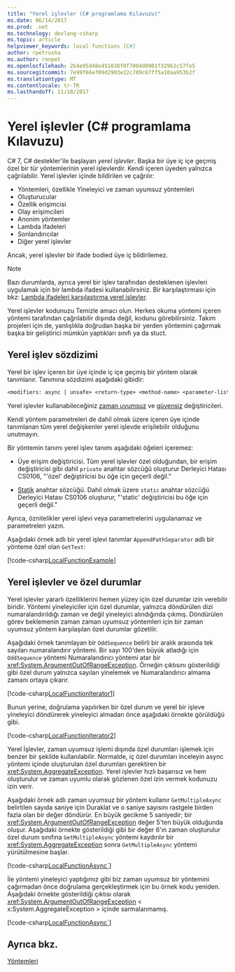 ```yaml
---
title: "Yerel işlevler (C# programlama Kılavuzu)"
ms.date: 06/14/2017
ms.prod: .net
ms.technology: devlang-csharp
ms.topic: article
helpviewer_keywords: local functions [C#]
author: rpetrusha
ms.author: ronpet
ms.openlocfilehash: 2b4e95d48e451038f0f7004d0901f329b2c57fe5
ms.sourcegitcommit: 7e99f66ef09d2903e22c789c67ff5a10aa953b2f
ms.translationtype: MT
ms.contentlocale: tr-TR
ms.lasthandoff: 11/18/2017
---
```

# <a name="local-functions-c-programming-guide"></a>Yerel işlevler (C# programlama Kılavuzu)

C# 7, C# destekler'ile başlayan *yerel işlevler*. Başka bir üye iç içe geçmiş özel bir tür yöntemlerinin yerel işlevlerdir. Kendi içeren üyeden yalnızca çağrılabilir. Yerel işlevler içinde bildirilen ve çağrılır:

- Yöntemleri, özellikle Yineleyici ve zaman uyumsuz yöntemleri
- Oluşturucular
- Özellik erişimcisi
- Olay erişimcileri
- Anonim yöntemler
- Lambda ifadeleri
- Sonlandırıcılar
- Diğer yerel işlevler

Ancak, yerel işlevler bir ifade bodied üye iç bildirilemez.

> [!NOTE]
> Bazı durumlarda, ayrıca yerel bir işlev tarafından desteklenen işlevleri uygulamak için bir lambda ifadesi kullanabilirsiniz. Bir karşılaştırması için bkz: [Lambda ifadeleri karşılaştırma yerel işlevler](../../local-functions-vs-lambdas.md).

Yerel işlevler kodunuzu Temizle amacı olun. Herkes okuma yöntemi içeren yöntemi tarafından çağrılabilir dışında değil, kodunu görebilirsiniz. Takım projeleri için de, yanlışlıkla doğrudan başka bir yerden yöntemini çağırmak başka bir geliştirici mümkün yaptıkları sınıfı ya da stuct.
 
## <a name="local-function-syntax"></a>Yerel işlev sözdizimi

Yerel bir işlev içeren bir üye içinde iç içe geçmiş bir yöntem olarak tanımlanır. Tanımına sözdizimi aşağıdaki gibidir:

```txt
<modifiers: async | unsafe> <return-type> <method-name> <parameter-list>
```

Yerel işlevler kullanabileceğiniz [zaman uyumsuz](../../language-reference/keywords/async.md) ve [güvensiz](../../language-reference/keywords/unsafe.md) değiştiricileri. 

Kendi yöntem parametreleri de dahil olmak üzere içeren üye içinde tanımlanan tüm yerel değişkenler yerel işlevde erişilebilir olduğunu unutmayın. 

Bir yöntemin tanımı yerel işlev tanımı aşağıdaki öğeleri içeremez:

- Üye erişim değiştiricisi. Tüm yerel işlevler özel olduğundan, bir erişim değiştiricisi gibi dahil `private` anahtar sözcüğü oluşturur Derleyici Hatası CS0106, "'özel' değiştiricisi bu öğe için geçerli değil."
 
- [Statik](../../language-reference/keywords/static.md) anahtar sözcüğü. Dahil olmak üzere `static` anahtar sözcüğü Derleyici Hatası CS0106 oluşturur, "'static' değiştiricisi bu öğe için geçerli değil."

Ayrıca, öznitelikler yerel işlevi veya parametrelerini uygulanamaz ve parametreleri yazın. 
 
Aşağıdaki örnek adlı bir yerel işlevi tanımlar `AppendPathSeparator` adlı bir yönteme özel olan `GetText`:
   
[!code-csharp[LocalFunctionExample](../../../../samples/snippets/csharp/programming-guide/classes-and-structs/local-functions1.cs)]  
   
## <a name="local-functions-and-exceptions"></a>Yerel işlevler ve özel durumlar

Yerel işlevler yararlı özelliklerini hemen yüzey için özel durumlar izin verebilir biridir. Yöntemi yineleyiciler için özel durumlar, yalnızca döndürülen dizi numaralandırıldığı zaman ve değil yineleyici alındığında çıkmış. Döndürülen görev beklemenin zaman zaman uyumsuz yöntemleri için bir zaman uyumsuz yöntem karşılaşılan özel durumlar gözetilir. 

Aşağıdaki örnek tanımlayan bir `OddSequence` belirli bir aralık arasında tek sayıları numaralandırır yöntemi. Bir sayı 100'den büyük atladığı için `OddSequence` yöntemi Numaralandırıcı yöntemi atar bir <xref:System.ArgumentOutOfRangeException>. Örneğin çıktısını gösterildiği gibi özel durum yalnızca sayıları yinelemek ve Numaralandırıcı almama zamanı ortaya çıkarır.

[!code-csharp[LocalFunctionIterator1](../../../../samples/snippets/csharp/programming-guide/classes-and-structs/local-functions-iterator1.cs)] 

Bunun yerine, doğrulama yapılırken bir özel durum ve yerel bir işleve yineleyici döndürerek yineleyici almadan önce aşağıdaki örnekte görüldüğü gibi.

[!code-csharp[LocalFunctionIterator2](../../../../samples/snippets/csharp/programming-guide/classes-and-structs/local-functions-iterator2.cs)]

Yerel İşlevler, zaman uyumsuz işlemi dışında özel durumları işlemek için benzer bir şekilde kullanılabilir. Normalde, iç özel durumları inceleyin async yöntemi içinde oluşturulan özel durumları gerektiren bir <xref:System.AggregateException>. Yerel işlevler hızlı başarısız ve hem oluşturulur ve zaman uyumlu olarak gözlenen özel izin vermek kodunuzu izin verir.

Aşağıdaki örnek adlı zaman uyumsuz bir yöntem kullanır `GetMultipleAsync` belirtilen sayıda saniye için Duraklat ve o saniye sayısını rastgele birden fazla olan bir değer döndürür. En büyük gecikme 5 saniyedir; bir <xref:System.ArgumentOutOfRangeException> değer 5'ten büyük olduğunda oluşur. Aşağıdaki örnekte gösterildiği gibi bir değer 6'ın zaman oluşturulur özel durum sınıfına `GetMultipleAsync` yöntemi kaydırılır bir <xref:System.AggregateException> sonra `GetMultipleAsync` yöntemi yürütülmesine başlar.

[!code-csharp[LocalFunctionAsync`](../../../../samples/snippets/csharp/programming-guide/classes-and-structs/local-functions-async1.cs)] 

İle yöntemi yineleyici yaptığımız gibi biz zaman uyumsuz bir yöntemini çağırmadan önce doğrulama gerçekleştirmek için bu örnek kodu yeniden. Aşağıdaki örnekte gösterildiği çıktısı olarak <xref:System.ArgumentOutOfRangeException> < x:System.AggregateException > içinde sarmalanmamış.

[!code-csharp[LocalFunctionAsync`](../../../../samples/snippets/csharp/programming-guide/classes-and-structs/local-functions-async2.cs)] 

## <a name="see-also"></a>Ayrıca bkz.
[Yöntemleri](methods.md)
